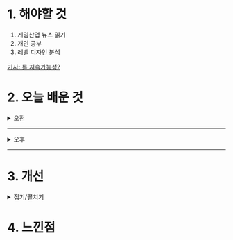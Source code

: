 
# 1. 해야할 것

1. 게임산업 뉴스 읽기 
2. 개인 공부  
3. 레벨 디자인 분석

[기사: 롤 지속가능성?](https://www.gameinsight.co.kr/news/articleView.html?idxno=33401)


# 2. 오늘 배운 것

<details>
<summary>오전</summary>

## 오늘의 뉴스
### 롤 지속가능성?
![image](https://github.com/user-attachments/assets/b28614d0-d3e8-4616-8558-fb1bfad8cba7)

랭크 게임의 실력 판별력 저하, 디도스, 클라이언트, 수락/거절 문제 등 다양한 이슈로 게임이 많이 아픈 상태이다.\
인기가 많은 게임인만큼 여러 사람들이 붙어서 이 문제를 해결하려고 노력할 것 같은데 그렇지 않았다.\
솔직히 말하면 롤의 랭크게임에서 오는 긴장감과 승리의 쾌감이 좋았는데 그렇게 즐길 수 없게 바뀌었다.

새로움과 변화를 추구하다보니 본질적인 게임에 대한 재미도 많이 바뀐듯한 느낌.\
이제 더 이상 학생들이 롤을 플레이하는 비율이 압도적으로 많은게 아니다.\
좋은 게임들이 많이 나온것도 이유가 되겠지만 하고 있는 사람들도 떠나지 않게 개발해야하지 않을까?

</details>

****

<details>
<summary>오후</summary>


</details>

****


# 3. 개선


<details>
<summary>접기/펼치기</summary>


</details>



# 4. 느낀점


